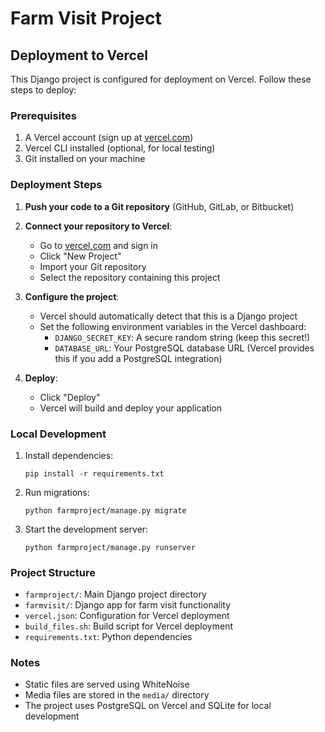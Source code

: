 # Farm Visit Project

## Deployment to Vercel

This Django project is configured for deployment on Vercel. Follow these steps to deploy:

### Prerequisites

1. A Vercel account (sign up at [vercel.com](https://vercel.com))
2. Vercel CLI installed (optional, for local testing)
3. Git installed on your machine

### Deployment Steps

1. **Push your code to a Git repository** (GitHub, GitLab, or Bitbucket)

2. **Connect your repository to Vercel**:

   - Go to [vercel.com](https://vercel.com) and sign in
   - Click "New Project"
   - Import your Git repository
   - Select the repository containing this project

3. **Configure the project**:

   - Vercel should automatically detect that this is a Django project
   - Set the following environment variables in the Vercel dashboard:
     - `DJANGO_SECRET_KEY`: A secure random string (keep this secret!)
     - `DATABASE_URL`: Your PostgreSQL database URL (Vercel provides this if you add a PostgreSQL integration)

4. **Deploy**:
   - Click "Deploy"
   - Vercel will build and deploy your application

### Local Development

1. Install dependencies:

   ```
   pip install -r requirements.txt
   ```

2. Run migrations:

   ```
   python farmproject/manage.py migrate
   ```

3. Start the development server:
   ```
   python farmproject/manage.py runserver
   ```

### Project Structure

- `farmproject/`: Main Django project directory
- `farmvisit/`: Django app for farm visit functionality
- `vercel.json`: Configuration for Vercel deployment
- `build_files.sh`: Build script for Vercel deployment
- `requirements.txt`: Python dependencies

### Notes

- Static files are served using WhiteNoise
- Media files are stored in the `media/` directory
- The project uses PostgreSQL on Vercel and SQLite for local development
